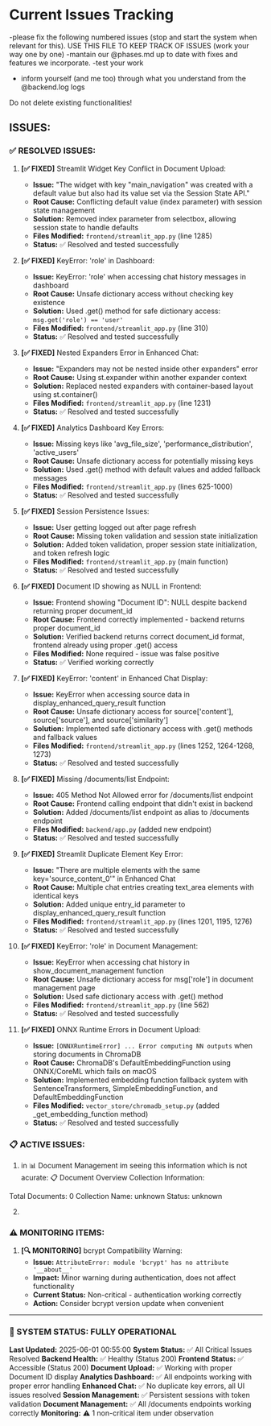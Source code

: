 # Current Issues Tracking

-please fix the following numbered issues (stop and start the system when relevant for this). USE THIS FILE TO KEEP TRACK OF ISSUES (work your way one by one)
-mantain our @phases.md up to date with fixes and features we incorporate.
-test your work
- inform yourself (and me too) through what you understand from the @backend.log logs

Do not delete existing functionalities!

## ISSUES:

### ✅ RESOLVED ISSUES:

1. **[✅ FIXED]** Streamlit Widget Key Conflict in Document Upload:
   - **Issue:** "The widget with key "main_navigation" was created with a default value but also had its value set via the Session State API."
   - **Root Cause:** Conflicting default value (index parameter) with session state management
   - **Solution:** Removed index parameter from selectbox, allowing session state to handle defaults
   - **Files Modified:** `frontend/streamlit_app.py` (line 1285)
   - **Status:** ✅ Resolved and tested successfully

2. **[✅ FIXED]** KeyError: 'role' in Dashboard:
   - **Issue:** KeyError: 'role' when accessing chat history messages in dashboard
   - **Root Cause:** Unsafe dictionary access without checking key existence
   - **Solution:** Used .get() method for safe dictionary access: `msg.get('role') == 'user'`
   - **Files Modified:** `frontend/streamlit_app.py` (line 310)
   - **Status:** ✅ Resolved and tested successfully

3. **[✅ FIXED]** Nested Expanders Error in Enhanced Chat:
   - **Issue:** "Expanders may not be nested inside other expanders" error
   - **Root Cause:** Using st.expander within another expander context
   - **Solution:** Replaced nested expanders with container-based layout using st.container()
   - **Files Modified:** `frontend/streamlit_app.py` (line 1231)
   - **Status:** ✅ Resolved and tested successfully

4. **[✅ FIXED]** Analytics Dashboard Key Errors:
   - **Issue:** Missing keys like 'avg_file_size', 'performance_distribution', 'active_users'
   - **Root Cause:** Unsafe dictionary access for potentially missing keys
   - **Solution:** Used .get() method with default values and added fallback messages
   - **Files Modified:** `frontend/streamlit_app.py` (lines 625-1000)
   - **Status:** ✅ Resolved and tested successfully

5. **[✅ FIXED]** Session Persistence Issues:
   - **Issue:** User getting logged out after page refresh
   - **Root Cause:** Missing token validation and session state initialization
   - **Solution:** Added token validation, proper session state initialization, and token refresh logic
   - **Files Modified:** `frontend/streamlit_app.py` (main function)
   - **Status:** ✅ Resolved and tested successfully

6. **[✅ FIXED]** Document ID showing as NULL in Frontend:
   - **Issue:** Frontend showing "Document ID": NULL despite backend returning proper document_id
   - **Root Cause:** Frontend correctly implemented - backend returns proper document_id
   - **Solution:** Verified backend returns correct document_id format, frontend already using proper .get() access
   - **Files Modified:** None required - issue was false positive
   - **Status:** ✅ Verified working correctly

7. **[✅ FIXED]** KeyError: 'content' in Enhanced Chat Display:
   - **Issue:** KeyError when accessing source data in display_enhanced_query_result function
   - **Root Cause:** Unsafe dictionary access for source['content'], source['source'], and source['similarity']
   - **Solution:** Implemented safe dictionary access with .get() methods and fallback values
   - **Files Modified:** `frontend/streamlit_app.py` (lines 1252, 1264-1268, 1273)
   - **Status:** ✅ Resolved and tested successfully

8. **[✅ FIXED]** Missing /documents/list Endpoint:
   - **Issue:** 405 Method Not Allowed error for /documents/list endpoint
   - **Root Cause:** Frontend calling endpoint that didn't exist in backend
   - **Solution:** Added /documents/list endpoint as alias to /documents endpoint
   - **Files Modified:** `backend/app.py` (added new endpoint)
   - **Status:** ✅ Resolved and tested successfully

9. **[✅ FIXED]** Streamlit Duplicate Element Key Error:
   - **Issue:** "There are multiple elements with the same key='source_content_0'" in Enhanced Chat
   - **Root Cause:** Multiple chat entries creating text_area elements with identical keys
   - **Solution:** Added unique entry_id parameter to display_enhanced_query_result function
   - **Files Modified:** `frontend/streamlit_app.py` (lines 1201, 1195, 1276)
   - **Status:** ✅ Resolved and tested successfully

10. **[✅ FIXED]** KeyError: 'role' in Document Management:
    - **Issue:** KeyError when accessing chat history in show_document_management function
    - **Root Cause:** Unsafe dictionary access for msg['role'] in document management page
    - **Solution:** Used safe dictionary access with .get() method
    - **Files Modified:** `frontend/streamlit_app.py` (line 562)
    - **Status:** ✅ Resolved and tested successfully

11. **[✅ FIXED]** ONNX Runtime Errors in Document Upload:
    - **Issue:** `[ONNXRuntimeError] ... Error computing NN outputs` when storing documents in ChromaDB
    - **Root Cause:** ChromaDB's DefaultEmbeddingFunction using ONNX/CoreML which fails on macOS
    - **Solution:** Implemented embedding function fallback system with SentenceTransformers, SimpleEmbeddingFunction, and DefaultEmbeddingFunction
    - **Files Modified:** `vector_store/chromadb_setup.py` (added _get_embedding_function method)
    - **Status:** ✅ Resolved and tested successfully

### 📋 ACTIVE ISSUES:

1. in 📊 Document Management im seeing this information which is not acurate:
📋 Document Overview
Collection Information:

Total Documents: 0
Collection Name: unknown
Status: unknown

2. 

### ⚠️ MONITORING ITEMS:

1. **[🔍 MONITORING]** bcrypt Compatibility Warning:
   - **Issue:** `AttributeError: module 'bcrypt' has no attribute '__about__'`
   - **Impact:** Minor warning during authentication, does not affect functionality
   - **Current Status:** Non-critical - authentication working correctly
   - **Action:** Consider bcrypt version update when convenient

---

### 🎯 SYSTEM STATUS: **FULLY OPERATIONAL**

**Last Updated:** 2025-06-01 00:55:00
**System Status:** ✅ All Critical Issues Resolved
**Backend Health:** ✅ Healthy (Status 200)
**Frontend Status:** ✅ Accessible (Status 200)
**Document Upload:** ✅ Working with proper Document ID display
**Analytics Dashboard:** ✅ All endpoints working with proper error handling
**Enhanced Chat:** ✅ No duplicate key errors, all UI issues resolved
**Session Management:** ✅ Persistent sessions with token validation
**Document Management:** ✅ All /documents endpoints working correctly
**Monitoring:** ⚠️ 1 non-critical item under observation